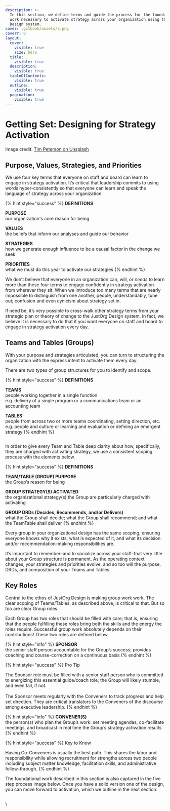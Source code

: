 ```yaml
---
description: >-
  In this section, we define terms and guide the process for the foundational
  work necessary to activate strategy across your organization using the JustOrg
  Design system.
cover: .gitbook/assets/3.png
coverY: 0
layout:
  cover:
    visible: true
    size: hero
  title:
    visible: true
  description:
    visible: true
  tableOfContents:
    visible: true
  outline:
    visible: true
  pagination:
    visible: true
---
```


# Getting Set: Designing for Strategy Activation

Image credit: [Tim Peterson on Unsplash](https://unsplash.com/photos/KHrwWI5rdo8)

## Purpose, Values, Strategies, and Priorities

We use four key terms that everyone on staff and board can learn to engage in strategy activation. It’s critical that leadership commits to using words hyper-consistently so that everyone can learn and speak the language of strategy across your organization.

{% hint style="success" %}
**DEFINITIONS**

**PURPOSE**\
our organization's core reason for being

**VALUES**\
the beliefs that inform our analyses and guide our behavior

**STRATEGIES**\
how we generate enough influence to be a causal factor in the change we seek

**PRIORITIES**\
what we must do this year to activate our strategies
{% endhint %}

We don’t believe that everyone in an organization can, will, or _needs_ to learn more than these four terms to engage confidently in strategy activation from wherever they sit. When we introduce too many terms that are nearly impossible to distinguish from one another, people, understandably, tune out; confusion and even cynicism about strategy set in.&#x20;



If need be, it’s very possible to cross-walk other strategy terms from your strategic plan or theory of change to the JustOrg Design system. In fact, we believe it is necessary to do that if you want everyone on staff and board to engage in strategy activation every day.

## Teams and Tables (Groups)

With your purpose and strategies articulated, you can turn to structuring the organization with the express intent to activate them every day.



There are two types of group structures for you to identify and scope.

{% hint style="success" %}
**DEFINITIONS**

**TEAMS**\
people working together in a single function\
e.g. delivery of a single program or a communications team or an accounting team

**TABLES**\
people from across two or more teams coordinating, setting direction, etc.\
e.g. people and culture or learning and evaluation or defining an emergent strategy
{% endhint %}

<figure><img src="https://lh7-rt.googleusercontent.com/docsz/AD_4nXf_bR4AGm-Aimw5HNak778eMOW0PiA2TbQWdLwI4c0gjrpR5tzpIdt3_U946NgE5_2b24t6078Hy63890MYM1q1juNlVppQ8CktaDAw2pv2uUApr60wAG1Ra8rCU2zCtE9Aoh6Atw?key=EgSrytd4J1SSaw9kr-J_MA" alt=""><figcaption></figcaption></figure>

In order to give every Team and Table deep clarity about how, specifically, they are charged with activating strategy, we use a consistent scoping process with the elements below.

{% hint style="success" %}
**DEFINITIONS**

**TEAM/TABLE (GROUP) PURPOSE**\
the Group’s reason for being

**GROUP STRATEGY(S) ACTIVATED**\
the organizational strategy(s) the Group are particularly charged with activating

**GROUP DRDs (Decides, Recommends, and/or Delivers)**\
what the Group shall decide; what the Group shall recommend; and what the TeamTable shall deliver
{% endhint %}

Every group in your organizational design has the same scoping, ensuring everyone knows why it exists, what is expected of it, and what its decision and/or recommendation-making responsibilities are.

It’s important to remember–and to socialize across your staff–that very little about your Group structure is permanent. As the operating context changes, your strategies and priorities evolve, and so too will the purpose, DRDs, and composition of your Teams and Tables.

## Key Roles

Central to the ethos of JustOrg Design is making group work work. The clear scoping of Teams/Tables, as described above, is critical to that. But so too are clear Group roles.

Each Group has two roles that should be filled with care; that is, ensuring that the people fulfilling these roles bring both the skills and the energy the roles require. Successful group work absolutely depends on their contributions! These two roles are defined below.

{% hint style="info" %}
**SPONSOR**\
the senior staff person accountable for the Group’s success; provides coaching and course-correction on a continuous basis
{% endhint %}

{% hint style="success" %}
Pro Tip

The Sponsor role must be filled with a senior staff person who is committed to energizing this essential guide/coach role; the Group will likely stumble, and even fail, if not.\
\
The Sponsor meets regularly with the Conveners to track progress and help set direction. They are critical translators to the Conveners of the discourse among executive leadership.
{% endhint %}

{% hint style="info" %}
**CONVENER(S)**\
the person(s) who plan the Group’s work: set meeting agendas, co-facilitate meetings, and broadcast in real time the Group’s strategy activation results
{% endhint %}

{% hint style="success" %}
Key to Know

Having Co-Conveners is usually the best path. This shares the labor and responsibility while allowing recruitment for strengths across two people including subject matter knowledge, facilitation skills, and administrative follow-through.
{% endhint %}

The foundational work described in this section is also captured in the five step process image below. Once you have a solid version one of the design, you can move forward to activation, which we outline in the next section.

<figure><img src="https://lh7-rt.googleusercontent.com/docsz/AD_4nXcihAjvuHQ7NX4vWMVrVs21XfXWs5XmbsWOus5bJBVwxbZGcjKgjrItZdAmTywSIOqi5bYt7vvDUW6MhZYecvxTVwVXK_VogPEWOcnqgIOk49MorwjaCMwCKloj2MFKSgyxIcOeBg?key=EgSrytd4J1SSaw9kr-J_MA" alt=""><figcaption></figcaption></figure>

\


